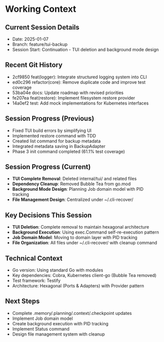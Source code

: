 # Working Context

## Current Session Details
- Date: 2025-01-07
- Branch: feature/tui-backup
- Session Start: Continuation - TUI deletion and background mode design

## Recent Git History
- 2cf9850 feat(logger): Integrate structured logging system into CLI
- ed0c296 refactor(core): Remove duplicate code and improve test coverage
- 53ba04e docs: Update roadmap with revised priorities
- fe207ea feat(restore): Implement filesystem restore provider
- 14a0ef2 test: Add mock implementations for Kubernetes interfaces

## Session Progress (Previous)
- Fixed TUI build errors by simplifying UI
- Implemented restore command with TDD
- Created list command for backup metadata
- Integrated metadata saving in BackupAdapter
- Phase 3 init command completed (61.1% test coverage)

## Session Progress (Current)
- **TUI Complete Removal**: Deleted internal/tui/ and related files
- **Dependency Cleanup**: Removed Bubble Tea from go.mod
- **Background Mode Design**: Planning Job domain model with PID tracking
- **File Management Design**: Centralized under ~/.cli-recover/

## Key Decisions This Session
- **TUI Deletion**: Complete removal to maintain hexagonal architecture
- **Background Execution**: Using exec.Command self-re-execution pattern
- **Job Domain Model**: Moving to domain layer with PID tracking
- **File Organization**: All files under ~/.cli-recover/ with cleanup command

## Technical Context
- Go version: Using standard Go with modules
- Key dependencies: Cobra, Kubernetes client-go (Bubble Tea removed)
- Test framework: Testify
- Architecture: Hexagonal (Ports & Adapters) with Provider pattern

## Next Steps
- Complete .memory/.planning/.context/.checkpoint updates
- Implement Job domain model
- Create background execution with PID tracking
- Implement Status command
- Design file management system with cleanup